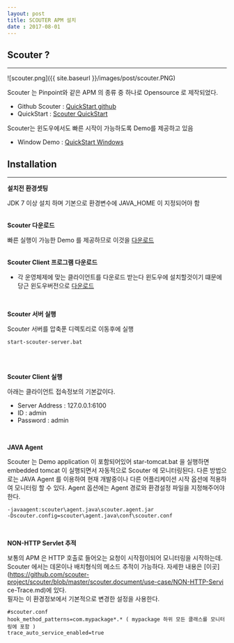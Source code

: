 ```yaml
---
layout: post
title: SCOUTER APM 설치
date : 2017-08-01
---
```


## Scouter ?
***
![scouter.png]({{ site.baseurl }}/images/post/scouter.PNG)

Scouter 는 Pinpoint와 같은 APM 의 종류 중 하나로 Opensource 로 제작되었다.
* Github Scouter : [QuickStart github](https://github.com/scouter-project/scouter)
* QuickStart : [Scouter QuickStart](https://github.com/scouter-project/scouter/blob/master/scouter.document/main/Quick-Start.md)

Scouter는 윈도우에서도 빠른 시작이 가능하도록 Demo를 제공하고 있음
* Window Demo : [QuickStart Windows](https://github.com/naver/pinpoint/blob/master/quickstart/README.Win.ko.md)

## Installation
***
**설치전 환경셋팅**

JDK 7 이상 설치 하며 기본으로 환경변수에 JAVA_HOME 이 지정되어야 함  
<br/>


**Scouter 다운로드** 

빠른 실행이 가능한 Demo 를 제공하므로 이것을 [다운로드](https://github.com/scouter-project/scouter-demo/releases/download/v1.7.1/demo-env1.zip)  
<br/>


**Scouter Client 프로그램 다운로드**
* 각 운영체제에 맞는 클라이언트를 다운로드 받는다 윈도우에 설치할것이기 떄문에 당근 윈도우버전으로 [다운로드](https://github.com/scouter-project/scouter/releases/download/v1.7.1/scouter.client.product-win32.win32.x86_64.zip)  
<br/>

**Scouter 서버 실행**

Scouter 서버를 압축푼 디렉토리로 이동후에  실행
```
start-scouter-server.bat
```
<br/><br/>

**Scouter Client 실행**

아래는 클라이언트 접속정보의 기본값이다.
* Server Address : 127.0.0.1:6100
* ID : admin
* Password : admin  
<br/>

**JAVA Agent**

Scouter 는 Demo application 이 포함되어있어 star-tomcat.bat 을 실행하면 embedded tomcat 이 실행되면서
자동적으로 Scouter 에 모니터링된다. 다른 방법으로는 JAVA Agent 를 이용하여 현재 개발중이나 다른 어플리케이션 시작 옵션에 적용하여 모니터링 할 수 있다. Agent 옵션에는 Agent 경로와 환경설정 파일을 지정해주어야한다.
```
-javaagent:scouter\agent.java\scouter.agent.jar  
-Dscouter.config=scouter\agent.java\conf\scouter.conf  
```
<br/>

**NON-HTTP Servlet 추적**

보통의 APM 은 HTTP 호출로 들어오는 요청이 시작점이되어  모니터링을 시작하는데. Scouter 에서는 데몬이나 배치형식의 메소드 추적이 가능하다. 자세한 내용은 [이곳](https://github.com/scouter-project/scouter/blob/master/scouter.document/use-case/NON-HTTP-Servi ce-Trace.md)에 있다.  
필자는 이 환경정보에서 기본적으로 변경한 설정을 사용한다.
```
#scouter.conf  
hook_method_patterns=com.mypackage*.* ( mypackage 하위 모든 클래스를 모니터링에 포함 )  
trace_auto_service_enabled=true
```
